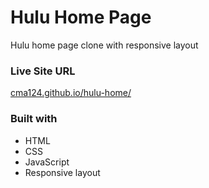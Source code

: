 # Hulu Home Page

Hulu home page clone with responsive layout

### Live Site URL

[cma124.github.io/hulu-home/](https://cma124.github.io/hulu-home/)

### Built with

- HTML
- CSS
- JavaScript
- Responsive layout
